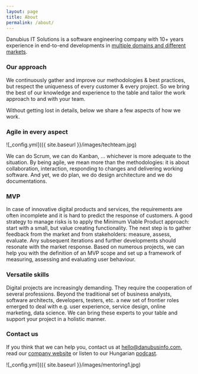```yaml
---
layout: page
title: About
permalink: /about/
---
```

Danubius IT Solutions is a software engineering company with 10+ years experience in end-to-end developments in [multiple domains and different markets](https://danubiusinfo.com/domains/).

### Our approach

We continuously gather and improve our methodologies & best practices, but respect the uniqueness of every customer & every project. So we bring the best of our knowledge and experience to the table and tailor the work approach to and with your team.

Without getting lost in details, below we share a few aspects of how we work.

### Agile in every aspect

![_config.yml]({{ site.baseurl }}/images/techteam.jpg)

We can do Scrum, we can do Kanban, … whichever is more adequate to the situation. By being agile, we mean more than the methodologies: it is about collaboration, interaction, responding to changes and delivering working software. And yet, we do plan, we do design architecture and we do documentations.

### MVP

In case of innovative digital products and services, the requirements are often incomplete and it is hard to predict the response of customers. A good strategy to manage risks is to apply the Minimum Viable Product approach: start with a small, but value creating functionality. The next step is to gather feedback from the market and from stakeholders: measure, assess, evaluate. Any subsequent iterations and further developments should resonate with the market response.
Based on numerous projects, we can help you with the definition of an MVP scope and set up a framework of measuring, assessing and evaluating user behaviour.

### Versatile skills

Digital projects are increasingly demanding. They require the cooperation of several professions. Beyond the traditional set of business analysts, software architects, developers, testers, etc. a new set of frontier roles emerged to deal with e.g. user experience, service design, online marketing, data science. We can bring these experts to your table and support your project in a holistic manner.

### Contact us

If you think that we can help you, contact us at [hello@danubusinfo.com](mailto:hello@danubusinfo.com), read our [company website](https://danubiusinfo.com/) or listen to our Hungarian [podcast](https://techergok.danubius.io/).

![_config.yml]({{ site.baseurl }}/images/mentoring1.jpg)

